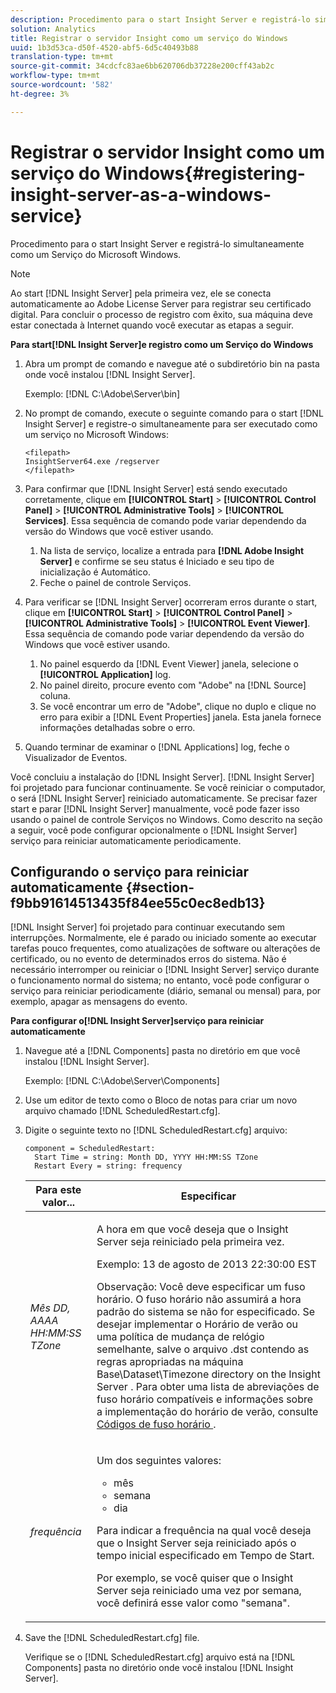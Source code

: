 ```yaml
---
description: Procedimento para o start Insight Server e registrá-lo simultaneamente como um Serviço do Microsoft Windows.
solution: Analytics
title: Registrar o servidor Insight como um serviço do Windows
uuid: 1b3d53ca-d50f-4520-abf5-6d5c40493b88
translation-type: tm+mt
source-git-commit: 34cdcfc83ae6bb620706db37228e200cff43ab2c
workflow-type: tm+mt
source-wordcount: '582'
ht-degree: 3%

---
```



# Registrar o servidor Insight como um serviço do Windows{#registering-insight-server-as-a-windows-service}

Procedimento para o start Insight Server e registrá-lo simultaneamente como um Serviço do Microsoft Windows.

>[!NOTE]
>
>Ao start [!DNL Insight Server] pela primeira vez, ele se conecta automaticamente ao Adobe License Server para registrar seu certificado digital. Para concluir o processo de registro com êxito, sua máquina deve estar conectada à Internet quando você executar as etapas a seguir.

**Para start[!DNL Insight Server]e registro como um Serviço do Windows**

1. Abra um prompt de comando e navegue até o subdiretório bin na pasta onde você instalou [!DNL Insight Server].

   Exemplo: [!DNL C:\Adobe\Server\bin]

1. No prompt de comando, execute o seguinte comando para o start [!DNL Insight Server] e registre-o simultaneamente para ser executado como um serviço no Microsoft Windows:

   ```
   <filepath>
   InsightServer64.exe /regserver 
   </filepath>
   ```

1. Para confirmar que [!DNL Insight Server] está sendo executado corretamente, clique em **[!UICONTROL Start]** > **[!UICONTROL Control Panel]** > **[!UICONTROL Administrative Tools]** > **[!UICONTROL Services]**. Essa sequência de comando pode variar dependendo da versão do Windows que você estiver usando.

   1. Na lista de serviço, localize a entrada para **[!DNL Adobe Insight Server]** e confirme se seu status é Iniciado e seu tipo de inicialização é Automático.
   1. Feche o painel de controle Serviços.

1. Para verificar se [!DNL Insight Server] ocorreram erros durante o start, clique em **[!UICONTROL Start]** > **[!UICONTROL Control Panel]** > **[!UICONTROL Administrative Tools]** > **[!UICONTROL Event Viewer]**. Essa sequência de comando pode variar dependendo da versão do Windows que você estiver usando.

   1. No painel esquerdo da [!DNL Event Viewer] janela, selecione o **[!UICONTROL Application]** log.
   1. No painel direito, procure evento com &quot;Adobe&quot; na [!DNL Source] coluna.
   1. Se você encontrar um erro de &quot;Adobe&quot;, clique no duplo e clique no erro para exibir a [!DNL Event Properties] janela. Esta janela fornece informações detalhadas sobre o erro.

1. Quando terminar de examinar o [!DNL Applications] log, feche o Visualizador de Eventos.

Você concluiu a instalação do [!DNL Insight Server]. [!DNL Insight Server] foi projetado para funcionar continuamente. Se você reiniciar o computador, o será [!DNL Insight Server] reiniciado automaticamente. Se precisar fazer start e parar [!DNL Insight Server] manualmente, você pode fazer isso usando o painel de controle Serviços no Windows. Como descrito na seção a seguir, você pode configurar opcionalmente o [!DNL Insight Server] serviço para reiniciar automaticamente periodicamente.

## Configurando o serviço para reiniciar automaticamente {#section-f9bb91614513435f84ee55c0ec8edb13}

[!DNL Insight Server] foi projetado para continuar executando sem interrupções. Normalmente, ele é parado ou iniciado somente ao executar tarefas pouco frequentes, como atualizações de software ou alterações de certificado, ou no evento de determinados erros do sistema. Não é necessário interromper ou reiniciar o [!DNL Insight Server] serviço durante o funcionamento normal do sistema; no entanto, você pode configurar o serviço para reiniciar periodicamente (diário, semanal ou mensal) para, por exemplo, apagar as mensagens do evento.

**Para configurar o[!DNL Insight Server]serviço para reiniciar automaticamente**

1. Navegue até a [!DNL Components] pasta no diretório em que você instalou [!DNL Insight Server].

   Exemplo: [!DNL C:\Adobe\Server\Components]

1. Use um editor de texto como o Bloco de notas para criar um novo arquivo chamado [!DNL ScheduledRestart.cfg].
1. Digite o seguinte texto no [!DNL ScheduledRestart.cfg] arquivo:

   ```
   component = ScheduledRestart:  
     Start Time = string: Month DD, YYYY HH:MM:SS TZone 
     Restart Every = string: frequency
   ```

   <table id="table_AC05861E141E4928BE844C8611DEC43D"> 
    <thead> 
      <tr> 
      <th colname="col1" class="entry"> Para este valor... </th> 
      <th colname="col2" class="entry"> Especificar </th> 
      </tr> 
    </thead>
    <tbody> 
      <tr> 
      <td colname="col1"> <i>Mês DD, AAAA HH:MM:SS TZone</i> </td> 
      <td colname="col2"> <p>A hora em que você deseja que o <span class="keyword"> Insight Server </span> seja reiniciado pela primeira vez. </p> <p>Exemplo: 13 de agosto de 2013 22:30:00 EST </p> <p> <p>Observação:  Você deve especificar um fuso horário. O fuso horário não assumirá a hora padrão do sistema se não for especificado. Se desejar implementar o Horário de verão ou uma política de mudança de relógio semelhante, salve o arquivo <span class="filepath"> .dst </span> contendo as regras apropriadas na máquina Base\Dataset\Timezone directory on the <span class="keyword"> Insight Server </span> . Para obter uma lista de abreviações de fuso horário compatíveis e informações sobre a implementação do horário de verão, consulte <a href="../../../../home/c-inst-svr/c-time-zn-cds.md#concept-eed5ba32d5d347cf94b76db83b29f211"> Códigos de fuso horário </a>. </p> </p> </td> 
      </tr> 
      <tr> 
      <td colname="col1"> <i>frequência</i> </td> 
      <td colname="col2"> <p>Um dos seguintes valores: 
       <ul id="ul_C29A40CD8FBB4333B5FA1D9E7DAD35EC"> 
       <li id="li_9FE07DD30C524CBB81C8F7968E7C733E">mês </li> 
       <li id="li_E5E1B97ED8FB43C0BDA496C620D24A4C">semana </li> 
       <li id="li_E6043B382FAE4B5D85CAADDFA60E4902">dia </li> 
       </ul> </p> <p>Para indicar a frequência na qual você deseja que o <span class="keyword"> Insight Server </span> seja reiniciado após o tempo inicial especificado em Tempo de Start. </p> <p>Por exemplo, se você quiser que o <span class="keyword"> Insight Server </span> seja reiniciado uma vez por semana, você definirá esse valor como "semana". </p> </td> 
      </tr> 
    </tbody> 
   </table>

1. Save the [!DNL ScheduledRestart.cfg] file.

   Verifique se o [!DNL ScheduledRestart.cfg] arquivo está na [!DNL Components] pasta no diretório onde você instalou [!DNL Insight Server].
